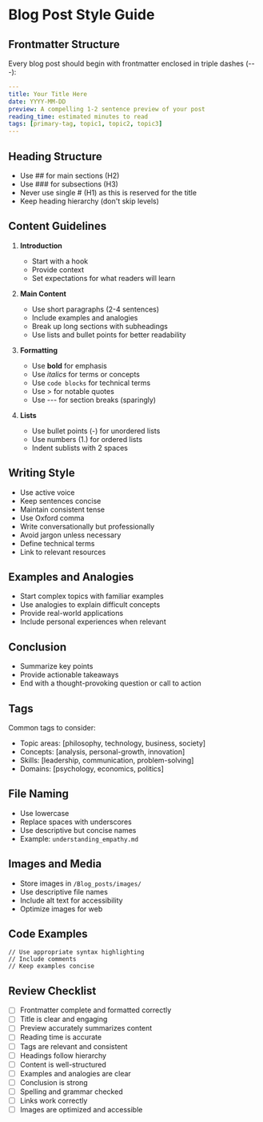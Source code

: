 # Blog Post Style Guide

## Frontmatter Structure
Every blog post should begin with frontmatter enclosed in triple dashes (---):
```yaml
---
title: Your Title Here
date: YYYY-MM-DD
preview: A compelling 1-2 sentence preview of your post
reading_time: estimated minutes to read
tags: [primary-tag, topic1, topic2, topic3]
---
```

## Heading Structure
- Use ## for main sections (H2)
- Use ### for subsections (H3)
- Never use single # (H1) as this is reserved for the title
- Keep heading hierarchy (don't skip levels)

## Content Guidelines
1. **Introduction**
   - Start with a hook
   - Provide context
   - Set expectations for what readers will learn

2. **Main Content**
   - Use short paragraphs (2-4 sentences)
   - Include examples and analogies
   - Break up long sections with subheadings
   - Use lists and bullet points for better readability

3. **Formatting**
   - Use **bold** for emphasis
   - Use *italics* for terms or concepts
   - Use `code blocks` for technical terms
   - Use > for notable quotes
   - Use --- for section breaks (sparingly)

4. **Lists**
   - Use bullet points (-) for unordered lists
   - Use numbers (1.) for ordered lists
   - Indent sublists with 2 spaces

## Writing Style
- Use active voice
- Keep sentences concise
- Maintain consistent tense
- Use Oxford comma
- Write conversationally but professionally
- Avoid jargon unless necessary
- Define technical terms
- Link to relevant resources

## Examples and Analogies
- Start complex topics with familiar examples
- Use analogies to explain difficult concepts
- Provide real-world applications
- Include personal experiences when relevant

## Conclusion
- Summarize key points
- Provide actionable takeaways
- End with a thought-provoking question or call to action

## Tags
Common tags to consider:
- Topic areas: [philosophy, technology, business, society]
- Concepts: [analysis, personal-growth, innovation]
- Skills: [leadership, communication, problem-solving]
- Domains: [psychology, economics, politics]

## File Naming
- Use lowercase
- Replace spaces with underscores
- Use descriptive but concise names
- Example: `understanding_empathy.md`

## Images and Media
- Store images in `/Blog_posts/images/`
- Use descriptive file names
- Include alt text for accessibility
- Optimize images for web

## Code Examples
```language
// Use appropriate syntax highlighting
// Include comments
// Keep examples concise
```

## Review Checklist
- [ ] Frontmatter complete and formatted correctly
- [ ] Title is clear and engaging
- [ ] Preview accurately summarizes content
- [ ] Reading time is accurate
- [ ] Tags are relevant and consistent
- [ ] Headings follow hierarchy
- [ ] Content is well-structured
- [ ] Examples and analogies are clear
- [ ] Conclusion is strong
- [ ] Spelling and grammar checked
- [ ] Links work correctly
- [ ] Images are optimized and accessible 